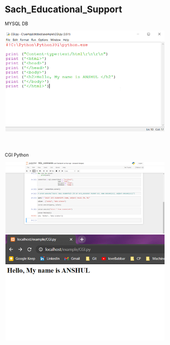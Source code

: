 # Sach_Educational_Support

MYSQL DB 

<p align="center">
  <img src="https://github.com/anshulsingh8101/Sach_Educational_Support/blob/main/Images/Mysql.png" width="500" title="hover text">
</p>

<br></br>

CGI Python
<p align="center">
  <img src="https://github.com/anshulsingh8101/Sach_Educational_Support/blob/main/Images/1.png" width="500" title="hover text">
  <img src="https://github.com/anshulsingh8101/Sach_Educational_Support/blob/main/Images/2.png" width="500" alt="accessibility text">
</p>

